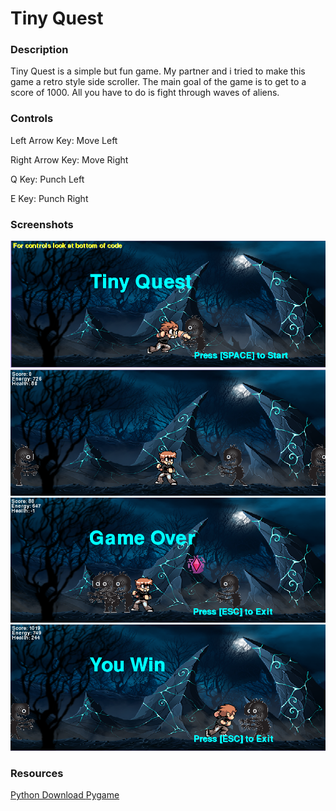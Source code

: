 <h1>Tiny Quest</h1>

<h3>Description</h3>
<p>
    Tiny Quest is a simple but fun game. My partner and i tried to make this game a
    retro style side scroller. The main goal of the game is to get to a score of 1000.
    All you have to do is fight through waves of aliens.
</p>

<h3>Controls</h3>
<p>
    Left Arrow Key: Move Left</p>
<p>
    Right Arrow Key: Move Right</p>
<p>
    Q Key: Punch Left</p>
<p>
    E Key: Punch Right</p>
    
<h3>Screenshots</h3>
<img src=https://github.com/cbalk6608/Tiny-Quest/blob/master/Tiny%20Quest/Title.PNG width="600px">
<Img src=https://github.com/cbalk6608/Tiny-Quest/blob/master/Tiny%20Quest/Mid%20Game.PNG width="600px">
<img src=https://github.com/cbalk6608/Tiny-Quest/blob/master/Tiny%20Quest/Game%20Over.PNG width="600px">
<img src=https://github.com/cbalk6608/Tiny-Quest/blob/master/Tiny%20Quest/Win.PNG width="600px">

<h3>Resources</h3>
<a href="https://www.python.org/downloads/"> Python Download </a>
<a href="http://www.lfd.uci.edu/~gohlke/pythonlibs/#pygame"> Pygame </a>
